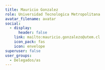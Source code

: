 ```yaml
---
title: Mauricio Gonzalez
role: Universidad Tecnologica Metropolitana
avatar_filename: avatar
social:
  - display:
      header: false
    link: mailto:mauricio.gonzalezo@utem.cl
    icon_pack: fas
    icon: envelope
superuser: false
user_groups:
  - Delegados/as
---
```


